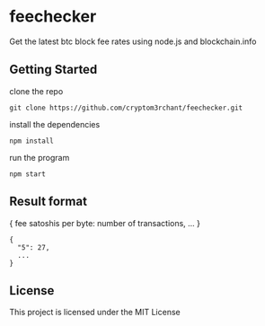 # feechecker

Get the latest btc block fee rates using node.js and blockchain.info

## Getting Started

clone the repo
```
git clone https://github.com/cryptom3rchant/feechecker.git
```

install the dependencies
```
npm install
```

run the program

```
npm start
```

## Result format 

{ fee satoshis per byte: number of transactions, ... }

```
{
  "5": 27,
  ...
}
```

## License

This project is licensed under the MIT License
